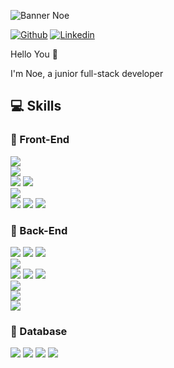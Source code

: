![Banner Noe](https://user-images.githubusercontent.com/74982463/145993484-6e94f3dd-5ccc-4ec9-95db-e7d0019be4f9.png)

[![Github](https://img.shields.io/badge/GitHub-100000?style=for-the-badge&logo=github&logoColor=white)](https://github.com/Noe-Epi2024)
[![Linkedin](https://img.shields.io/badge/LinkedIn-0077B5?style=for-the-badge&logo=linkedin&logoColor=white)](https://www.linkedin.com/in/no%C3%A9-jais-06929b1b2)

Hello You 👋

I'm Noe, a junior full-stack developer

## 💻 Skills

###  📍  Front-End
![](https://img.shields.io/badge/Code-JavaScript-informational?style=flat&logo=JavaScript&logoColor=white&color=ff6a6a)
<br>
![](https://img.shields.io/badge/Code-.NET-informational?style=flat&logo=.net&logoColor=white&color=ff6a6a)
<br>
![](https://img.shields.io/badge/Code-React-informational?style=flat&logo=react&logoColor=white&color=ff6a6a)
![](https://img.shields.io/badge/Code-Nextjs-informational?style=flat&logo=nextdotjs&logoColor=white&color=ff6a6a)
<br>
![](https://img.shields.io/badge/Code-Html-informational?style=flat&logo=html5&logoColor=white&color=ff6a6a)
<br>
![](https://img.shields.io/badge/Style-CSS-informational?style=flat&logo=css3&logoColor=white&color=ff6a6a)
![](https://img.shields.io/badge/Style-Tailwind_CSS-informational?style=flat&logo=tailwindcss&logoColor=white&color=ff6a6a)
![](https://img.shields.io/badge/Style-Bootstrap-informational?style=flat&logo=bootstrap&logoColor=white&color=ff6a6a)


###  📍 Back-End
![](https://img.shields.io/badge/Code-C-informational?style=flat&logo=c&logoColor=white&color=55C2E1)
![](https://img.shields.io/badge/Code-C++-informational?style=flat&logo=c%2B%2B&logoColor=white&color=55C2E1)
![](https://img.shields.io/badge/Code-CSharp-informational?style=flat&logo=c-sharp&logoColor=white&color=55C2E1)
<br>
![](https://img.shields.io/badge/Code-Java-informational?style=flat&logo=openjdk&logoColor=white&color=55C2E1)
<br>
![](https://img.shields.io/badge/Code-Nodejs-informational?style=flat&logo=nodedotjs&logoColor=white&color=55C2E1)
![](https://img.shields.io/badge/Code-Nestjs-informational?style=flat&logo=nestjs&logoColor=white&color=55C2E1)
![](https://img.shields.io/badge/Code-Express-informational?style=flat&logo=express&logoColor=white&color=55C2E1)
<br>
![](https://img.shields.io/badge/Code-GraphQL-informational?style=flat&logo=graphql&logoColor=white&color=55C2E1)
<br>
![](https://img.shields.io/badge/Code-Haskell-informational?style=flat&logo=haskell&logoColor=white&color=55C2E1)
<br>
![](https://img.shields.io/badge/Code-Python-informational?style=flat&logo=python&logoColor=white&color=55C2E1)

###  📍 Database
![](https://img.shields.io/badge/Style-MongoDB-informational?style=flat&logo=mongodb&logoColor=white&color=c90c69)
![](https://img.shields.io/badge/Style-PostgreSQL-informational?style=flat&logo=postgresql&logoColor=white&color=c90c69)
![](https://img.shields.io/badge/Style-mySQL-informational?style=flat&logo=mysql&logoColor=white&color=c90c69)
![](https://img.shields.io/badge/Style-Neo4j-informational?style=flat&logo=neo4j&logoColor=white&color=c90c69)
